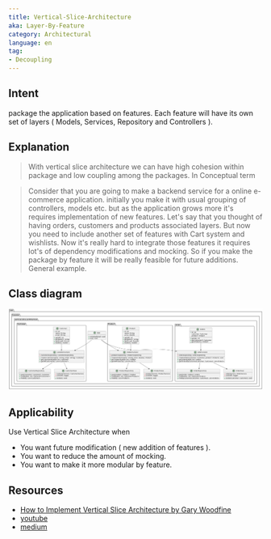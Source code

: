 ```yaml
---
title: Vertical-Slice-Architecture
aka: Layer-By-Feature
category: Architectural
language: en
tag:
- Decoupling
---
```


## Intent

package the application based on features. Each feature will have its own set of layers (
Models, Services, Repository and Controllers ).

## Explanation

> With vertical slice architecture we can have high cohesion within package and low coupling
> among the packages. In Conceptual term

> Consider that you are going to make a backend service for a online e-commerce application.
> initially you make it with usual grouping of controllers, models etc. but as the application
> grows more it's requires implementation of new features. Let's say that you thought of having
> orders, customers and products associated layers. But now you need to include another set of
> features with Cart system and wishlists. Now it's really hard to integrate those features it
> requires lot's of dependency modifications and mocking. So if you make the package by feature
> it will be really feasible for future additions. General example.

## Class diagram

![Vertical Slice Architecture](./etc/vertical-slice-architecture.urm.png)

## Applicability

Use Vertical Slice Architecture when

* You want future modification ( new addition of features ).
* You want to reduce the amount of mocking.
* You want to make it more modular by feature.

## Resources

* [How to Implement Vertical Slice Architecture by Gary Woodfine](https://garywoodfine.com/implementing-vertical-slice-architecture/)
* [youtube](https://www.youtube.com/watch?v=B1d95I7-zsw)
* [medium](https://medium.com/sahibinden-technology/package-by-layer-vs-package-by-feature-7e89cde2ae3a)
